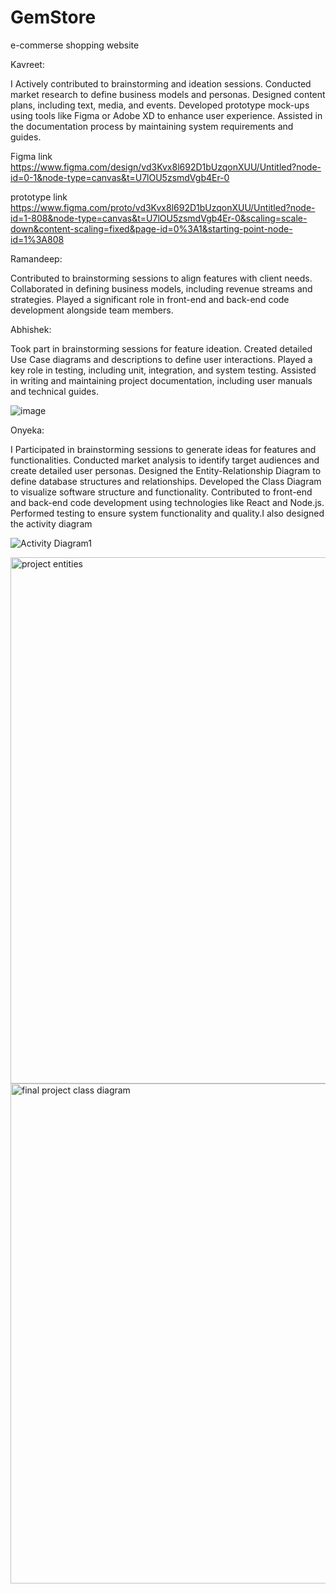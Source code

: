 # GemStore
 e-commerse shopping website


Kavreet:

I Actively contributed to brainstorming and ideation sessions.
Conducted market research to define business models and personas.
Designed content plans, including text, media, and events.
Developed prototype mock-ups using tools like Figma or Adobe XD to enhance user experience.
Assisted in the documentation process by maintaining system requirements and guides.

Figma link
https://www.figma.com/design/vd3Kvx8l692D1bUzqonXUU/Untitled?node-id=0-1&node-type=canvas&t=U7lOU5zsmdVgb4Er-0


prototype link 
https://www.figma.com/proto/vd3Kvx8l692D1bUzqonXUU/Untitled?node-id=1-808&node-type=canvas&t=U7lOU5zsmdVgb4Er-0&scaling=scale-down&content-scaling=fixed&page-id=0%3A1&starting-point-node-id=1%3A808


Ramandeep:

Contributed to brainstorming sessions to align features with client needs.
Collaborated in defining business models, including revenue streams and strategies.
Played a significant role in front-end and back-end code development alongside team members.



Abhishek:

Took part in brainstorming sessions for feature ideation.
Created detailed Use Case diagrams and descriptions to define user interactions.
Played a key role in testing, including unit, integration, and system testing.
Assisted in writing and maintaining project documentation, including user manuals and technical guides.

![image](https://github.com/user-attachments/assets/08b7ba78-9a30-4041-ae97-db7038208aa4)


Onyeka:

I Participated in brainstorming sessions to generate ideas for features and functionalities.
Conducted market analysis to identify target audiences and create detailed user personas.
Designed the Entity-Relationship Diagram to define database structures and relationships.
Developed the Class Diagram to visualize software structure and functionality.
Contributed to front-end and back-end code development using technologies like React and Node.js.
Performed testing to ensure system functionality and quality.I also designed the activity diagram



![Activity Diagram1](https://github.com/user-attachments/assets/325278a6-a230-4773-b8c8-6697fc9c6b0b)




<img width="842" alt="project entities" src="https://github.com/user-attachments/assets/9b35be64-a2c2-4e3c-a63e-50d7068b87d7">



<img width="800" alt="final project class diagram" src="https://github.com/user-attachments/assets/561132db-1a84-42ec-9cd9-8860efb17195">



